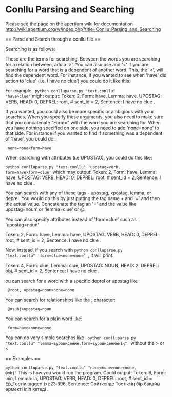 # Conllu Parsing and Searching
Please see the page on the apertium wiki for documentation http://wiki.apertium.org/w/index.php?title=Conllu_Parsing_and_Searching

== Parse and Search through a conllu file ==

Searching is as follows: 


These are the terms for searching. Between the words you are searching for a relation between, add a '>'. You can also use and '<' if you are searching for a word that is a dependent of another word. This, the '<', will find the dependent word. For instance, if you wanted to see when 'have' did action to 'clue' (i.e. I have no clue') you could do it like this:

For example <code> python conlluparse.py "text.conllu" 'have>clue'</code> might output:
 Token: 2, Form: have, Lemma: have, UPOSTAG: VERB, HEAD: 0, DEPREL: root, # sent_id = 2, Sentence:  I have no clue .

If you wanted, you could also be more specific or ambigious with your searches. When you specify these arguments, you also need to make sure that you concatenate "Form=" with the word you are searching for. When you have nothing specified on one side, you need to add 'none=none' to that side. For instance if you wanted to find if something was a dependent of 'have', you could do:

<code> none=none<form=have </code>

When searching with attributes (i.e UPOSTAG), you could do this like: 

<code>python conlluparse.py "text.conllu" 'upostag=verb, form=have>form=clue'</code> which may output:
 Token: 2, Form: have, Lemma: have, UPOSTAG: VERB, HEAD: 0, DEPREL: root, # sent_id = 2, Sentence:  I have no clue .

You can search with any of these tags - upostag, xpostag, lemma, or deprel. You would do this by just putting the tag name + and '=' and then the actual value. Concatenate the tag an '=' and the value like upostag=noun' or 'lemma=clue' or @.

You can also specify attributes instead of 'form=clue' such as 'upostag=noun' 

 Token: 2, Form: have, Lemma: have, UPOSTAG: VERB, HEAD: 0, DEPREL: root, # sent_id = 2, Sentence:  I have no clue .

Now, instead, if you search with <code>python conlluparse.py "text.conllu" 'form=clue<none=none' </code>, it will print:

 Token: 4, Form: clue, Lemma: clue, UPOSTAG: NOUN, HEAD: 2, DEPREL: obj, # sent_id = 2, Sentence:  I have no clue .

ou can search for a word with a specific deprel or upostag like 

<code> @root, upostag=noun>none=none </code>

You can search for relationships like the ; character:

<code> @nsubj>upostag=noun </code>

You can search for a plain word like:

<code> form=have>none=none </code>

You can do very simple searches like <code> python conlluparse.py "text.conllu" "lemma=Еуровидение,form=Еуровидениенің" </code> without the > or <

== Examples ==


<code>python conlluparse.py "text.conllu" "none=none>none=none, @obj"</code>
This is how you would run the program. Could output: 
 Token: 6, Form: іліп, Lemma: іл, UPOSTAG: VERB, HEAD: 0, DEPREL: root, # sent_id = Ер_Төстік.tagged.txt:23:396, Sentence:  Сөйткенде Төстіктің бір бақайы өрмекті іліп кетеді .
